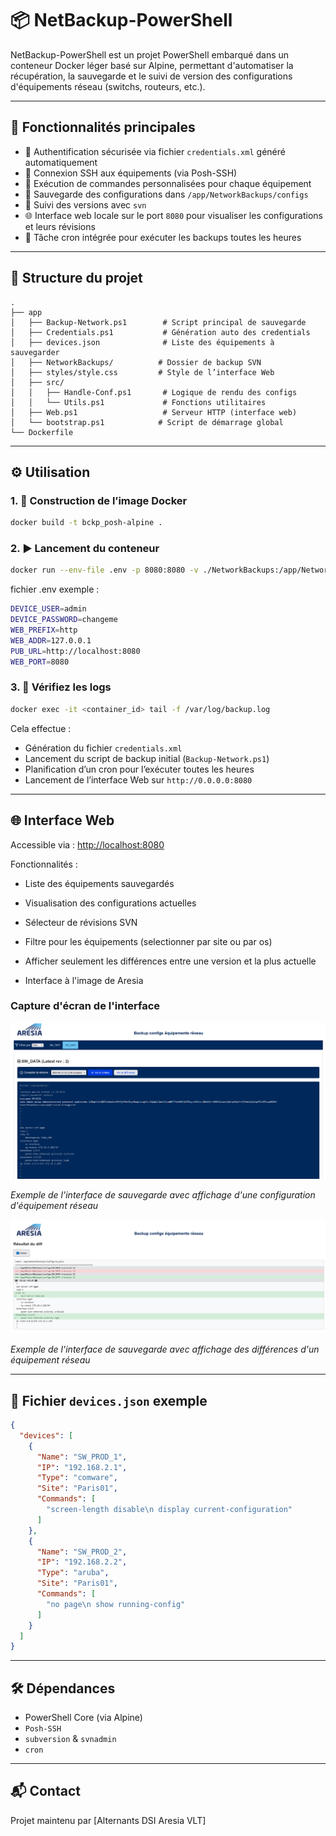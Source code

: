 # 📦 NetBackup-PowerShell

NetBackup-PowerShell est un projet PowerShell embarqué dans un conteneur Docker léger basé sur Alpine, permettant d'automatiser la récupération, la sauvegarde et le suivi de version des configurations d'équipements réseau (switchs, routeurs, etc.).

---

## 🚀 Fonctionnalités principales

- 🔐 Authentification sécurisée via fichier `credentials.xml` généré automatiquement
- 📡 Connexion SSH aux équipements (via Posh-SSH)
- 📝 Exécution de commandes personnalisées pour chaque équipement
- 💾 Sauvegarde des configurations dans `/app/NetworkBackups/configs`
- 📁 Suivi des versions avec `svn`
- 🌐 Interface web locale sur le port `8080` pour visualiser les configurations et leurs révisions
- 📆 Tâche cron intégrée pour exécuter les backups toutes les heures

---

## 🧰 Structure du projet

```text
.
├── app
│   ├── Backup-Network.ps1        # Script principal de sauvegarde
│   ├── Credentials.ps1           # Génération auto des credentials
│   ├── devices.json              # Liste des équipements à sauvegarder
│   ├── NetworkBackups/          # Dossier de backup SVN
│   ├── styles/style.css         # Style de l’interface Web
│   ├── src/
│   │   ├── Handle-Conf.ps1       # Logique de rendu des configs
│   │   └── Utils.ps1             # Fonctions utilitaires
│   ├── Web.ps1                   # Serveur HTTP (interface web)
│   └── bootstrap.ps1            # Script de démarrage global
└── Dockerfile
```

---

## ⚙️ Utilisation

### 1. 🔨 Construction de l’image Docker
```bash
docker build -t bckp_posh-alpine .
```

### 2. ▶️ Lancement du conteneur
```bash
docker run --env-file .env -p 8080:8080 -v ./NetworkBackups:/app/NetworkBackups -v ./devices.json:/app/devices.json bckp_posh-alpine
```

fichier .env exemple :
```bash
DEVICE_USER=admin
DEVICE_PASSWORD=changeme
WEB_PREFIX=http
WEB_ADDR=127.0.0.1
PUB_URL=http://localhost:8080
WEB_PORT=8080
```

### 3. 📝 Vérifiez les logs
```bash
docker exec -it <container_id> tail -f /var/log/backup.log
```

Cela effectue :
- Génération du fichier `credentials.xml`
- Lancement du script de backup initial (`Backup-Network.ps1`)
- Planification d’un cron pour l’exécuter toutes les heures
- Lancement de l’interface Web sur `http://0.0.0.0:8080`

---

## 🌐 Interface Web

Accessible via : [http://localhost:8080](http://localhost:8080)

Fonctionnalités :
- Liste des équipements sauvegardés
- Visualisation des configurations actuelles
- Sélecteur de révisions SVN
- Filtre pour les équipements (selectionner par site ou par os)
- Afficher seulement les différences entre une version et la plus actuelle


- Interface à l'image de Aresia

### Capture d'écran de l'interface

![Interface Config NetBackup-PowerShell](./img/interface_config.png)

*Exemple de l'interface de sauvegarde avec affichage d'une configuration d'équipement réseau*

![Interface Diff NetBackup-PowerShell](./img/interface_diff.png)

*Exemple de l'interface de sauvegarde avec affichage des différences d'un équipement réseau*

---

## 📝 Fichier `devices.json` exemple

```json
{
  "devices": [
    {
      "Name": "SW_PROD_1",
      "IP": "192.168.2.1",
      "Type": "comware",
      "Site": "Paris01",
      "Commands": [
        "screen-length disable\n display current-configuration"
      ]
    },
    {
      "Name": "SW_PROD_2",
      "IP": "192.168.2.2",
      "Type": "aruba",
      "Site": "Paris01",
      "Commands": [
        "no page\n show running-config"
      ]
    }
  ]
}
```

---

## 🛠️ Dépendances

- PowerShell Core (via Alpine)
- `Posh-SSH`
- `subversion` & `svnadmin`
- `cron`

---

## 📬 Contact
Projet maintenu par [Alternants DSI Aresia VLT] 
